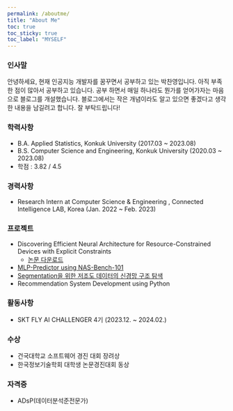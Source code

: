 ```yaml
---
permalink: /aboutme/
title: "About Me"
toc: true
toc_sticky: true
toc_label: "MYSELF"
---
```


### 인사말
안녕하세요, 현재 인공지능 개발자를 꿈꾸면서 공부하고 있는 박찬영입니다. 아직 부족한 점이 많아서 공부하고 있습니다. 공부 하면서 매일 하나라도 뭔가를 얻어가자는 마음으로 블로그를 개설했습니다. 블로그에서는 작은 개념이라도 알고 있으면 좋겠다고 생각한 내용을 남길려고 합니다. 잘 부탁드립니다!

### 학력사항
- B.A. Applied Statistics, Konkuk University (2017.03 ~ 2023.08)  
- B.S. Computer Science and Engineering, Konkuk University (2020.03 ~ 2023.08)
- 학점 : 3.82 / 4.5


### 경력사항
- Research Intern at Computer Science & Engineering , Connected Intelligence LAB, Korea (Jan. 2022 ~ Feb. 2023)

### 프로젝트
- Discovering Efficient Neural Architecture for Resource-Constrained Devices with Explicit Constraints
  - [논문 다운로드](https://github.com/chanyoungP/chanyoungblog/files/14220447/Discovering.Efficient.Neural.Architecture.For.Resource-Constrained.Devices.with.Explicit.Constraints.pdf)
- [MLP-Predictor using NAS-Bench-101](https://github.com/chanyoungP/Simple_MLP_Predictor_NAS)
- [Segmentation을 위한 저조도 데이터의 신경망 구조 탐색](https://github.com/chanyoungP/GraduateProject)
- Recommendation System Development using Python

### 활동사항
- SKT FLY AI CHALLENGER 4기 (2023.12. ~ 2024.02.) 

### 수상
- 건국대학교 소프트웨어 경진 대회 장려상
- 한국정보기술학회 대학생 논문경진대회 동상

### 자격증
- ADsP(데이터분석준전문가)